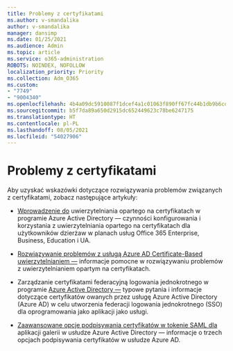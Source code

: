 ```yaml
---
title: Problemy z certyfikatami
ms.author: v-smandalika
author: v-smandalika
manager: dansimp
ms.date: 01/25/2021
ms.audience: Admin
ms.topic: article
ms.service: o365-administration
ROBOTS: NOINDEX, NOFOLLOW
localization_priority: Priority
ms.collection: Adm_O365
ms.custom:
- "7749"
- "9004340"
ms.openlocfilehash: 4b4a09dc5910087f1dcef4a1c01063f890ff67fc44b1db9b6cdf1391a05530c0
ms.sourcegitcommit: b5f7da89a650d2915dc652449623c78be6247175
ms.translationtype: HT
ms.contentlocale: pl-PL
ms.lasthandoff: 08/05/2021
ms.locfileid: "54027906"
---
```

# <a name="issues-with-certificates"></a>Problemy z certyfikatami

Aby uzyskać wskazówki dotyczące rozwiązywania problemów związanych z certyfikatami, zobacz następujące artykuły:

- [Wprowadzenie do](https://docs.microsoft.com/azure/active-directory/authentication/active-directory-certificate-based-authentication-get-started) uwierzytelniania opartego na certyfikatach w programie Azure Active Directory — czynności konfigurowania i korzystania z uwierzytelniania opartego na certyfikatach dla użytkowników dzierżaw w planach usług Office 365 Enterprise, Business, Education i UA.

- [Rozwiązywanie problemów z usługą Azure AD Certificate-Based uwierzytelnianiem —](https://docs.microsoft.com/troubleshoot/azure/active-directory/certificate-based-authenticate-issue)  informacje pomocne w rozwiązywaniu problemów z uwierzytelnianiem opartym na certyfikatach.

- Zarządzanie certyfikatami federacyjną logowania jednokrotnego w programie [Azure Active Directory —](https://docs.microsoft.com/azure/active-directory/manage-apps/manage-certificates-for-federated-single-sign-on) typowe pytania i informacje dotyczące certyfikatów owanych przez usługę Azure Active Directory (Azure AD) w celu utworzenia federacji logowania jednokrotnego (SSO) dla oprogramowania jako aplikacji jako usługi.

- [Zaawansowane opcje podpisywania certyfikatów w tokenie SAML dla](https://docs.microsoft.com/azure/active-directory/manage-apps/certificate-signing-options) aplikacji galerii w usłudze Azure Active Directory — informacje o trzech opcjach podpisywania certyfikatów w usłudze Azure AD.
